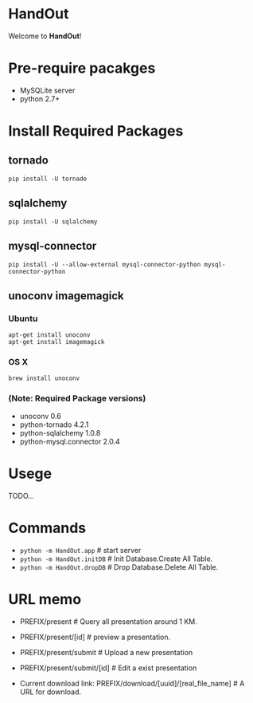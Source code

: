 # HandOut
Welcome to <b>HandOut</b>!

# Pre-require pacakges
* MySQLite server
* python 2.7+

# Install Required Packages
## tornado
```
pip install -U tornado
```
## sqlalchemy
```
pip install -U sqlalchemy
```
## mysql-connector
```
pip install -U --allow-external mysql-connector-python mysql-connector-python
```

## unoconv imagemagick
### Ubuntu
```
apt-get install unoconv
apt-get install imagemagick
```
### OS X
```
brew install unoconv
```

### (Note: Required Package versions)
* unoconv 0.6
* python-tornado 4.2.1
* python-sqlalchemy 1.0.8
* python-mysql.connector 2.0.4

# Usege
TODO...

# Commands
* `python -m HandOut.app`  # start server
* `python -m HandOut.initDB` # Init Database.Create All Table.
* `python -m HandOut.dropDB` # Drop Database.Delete All Table.

# URL memo

* PREFIX/present # Query all presentation around 1 KM.
* PREFIX/present/[id] # preview a presentation.
* PREFIX/present/submit # Upload a new presentation
* PREFIX/present/submit/[id] # Edit a exist presentation

* Current download link: PREFIX/download/[uuid]/[real_file_name] # A URL for download.
